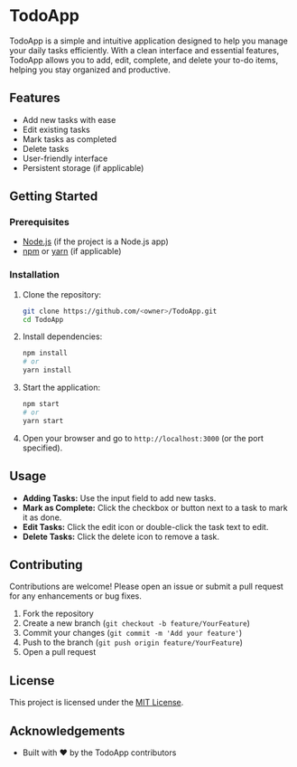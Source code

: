 # TodoApp

TodoApp is a simple and intuitive application designed to help you manage your daily tasks efficiently. With a clean interface and essential features, TodoApp allows you to add, edit, complete, and delete your to-do items, helping you stay organized and productive.

## Features

- Add new tasks with ease
- Edit existing tasks
- Mark tasks as completed
- Delete tasks
- User-friendly interface
- Persistent storage (if applicable)

## Getting Started

### Prerequisites

- [Node.js](https://nodejs.org/) (if the project is a Node.js app)
- [npm](https://www.npmjs.com/) or [yarn](https://yarnpkg.com/) (if applicable)

### Installation

1. Clone the repository:
   ```bash
   git clone https://github.com/<owner>/TodoApp.git
   cd TodoApp
   ```

2. Install dependencies:
   ```bash
   npm install
   # or
   yarn install
   ```

3. Start the application:
   ```bash
   npm start
   # or
   yarn start
   ```

4. Open your browser and go to `http://localhost:3000` (or the port specified).

## Usage

- **Adding Tasks:** Use the input field to add new tasks.
- **Mark as Complete:** Click the checkbox or button next to a task to mark it as done.
- **Edit Tasks:** Click the edit icon or double-click the task text to edit.
- **Delete Tasks:** Click the delete icon to remove a task.

## Contributing

Contributions are welcome! Please open an issue or submit a pull request for any enhancements or bug fixes.

1. Fork the repository
2. Create a new branch (`git checkout -b feature/YourFeature`)
3. Commit your changes (`git commit -m 'Add your feature'`)
4. Push to the branch (`git push origin feature/YourFeature`)
5. Open a pull request

## License

This project is licensed under the [MIT License](LICENSE).

## Acknowledgements

- Built with ❤️ by the TodoApp contributors
